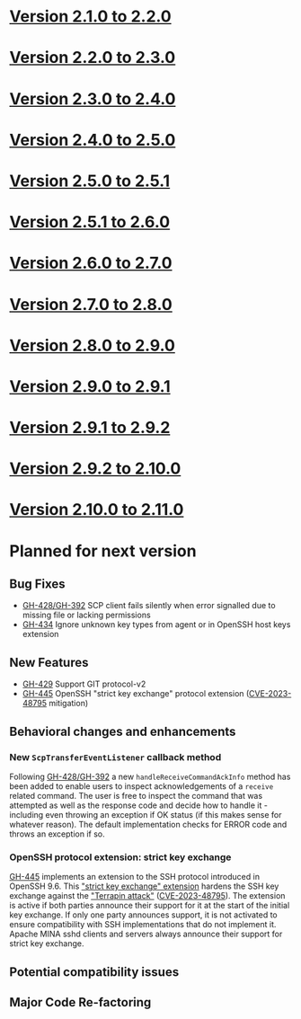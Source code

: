 # [Version 2.1.0 to 2.2.0](./docs/changes/2.2.0.md)

# [Version 2.2.0 to 2.3.0](./docs/changes/2.3.0.md)

# [Version 2.3.0 to 2.4.0](./docs/changes/2.4.0.md)

# [Version 2.4.0 to 2.5.0](./docs/changes/2.5.0.md)

# [Version 2.5.0 to 2.5.1](./docs/changes/2.5.1.md)

# [Version 2.5.1 to 2.6.0](./docs/changes/2.6.0.md)

# [Version 2.6.0 to 2.7.0](./docs/changes/2.7.0.md)

# [Version 2.7.0 to 2.8.0](./docs/changes/2.8.0.md)

# [Version 2.8.0 to 2.9.0](./docs/changes/2.9.0.md)

# [Version 2.9.0 to 2.9.1](./docs/changes/2.9.1.md)

# [Version 2.9.1 to 2.9.2](./docs/changes/2.9.2.md)

# [Version 2.9.2 to 2.10.0](./docs/changes/2.10.0.md)

# [Version 2.10.0 to 2.11.0](./docs/changes/2.11.0.md)

# Planned for next version

## Bug Fixes

* [GH-428/GH-392](https://github.com/apache/mina-sshd/issues/428) SCP client fails silently when error signalled due to missing file or lacking permissions
* [GH-434](https://github.com/apache/mina-sshd/issues/434) Ignore unknown key types from agent or in OpenSSH host keys extension


## New Features

* [GH-429](https://github.com/apache/mina-sshd/issues/429) Support GIT protocol-v2
* [GH-445](https://github.com/apache/mina-sshd/issues/445) OpenSSH "strict key exchange" protocol extension ([CVE-2023-48795](https://nvd.nist.gov/vuln/detail/CVE-2023-48795) mitigation)

## Behavioral changes and enhancements

### New `ScpTransferEventListener` callback method

Following [GH-428/GH-392](https://github.com/apache/mina-sshd/issues/428) a new `handleReceiveCommandAckInfo` method has been added to enable users to inspect
acknowledgements of a `receive` related command. The user is free to inspect the command that was attempted as well as the response code and decide how
to handle it - including even throwing an exception if OK status (if this makes sense for whatever reason). The default implementation checks for ERROR code and throws
an exception if so.

### OpenSSH protocol extension: strict key exchange

[GH-445](https://github.com/apache/mina-sshd/issues/445) implements an extension to the SSH protocol introduced
in OpenSSH 9.6. This ["strict key exchange" extension](https://github.com/openssh/openssh-portable/blob/master/PROTOCOL)
hardens the SSH key exchange against the ["Terrapin attack"](https://www.terrapin-attack.com/)
([CVE-2023-48795](https://nvd.nist.gov/vuln/detail/CVE-2023-48795)). The extension is active if both parties
announce their support for it at the start of the initial key exchange. If only one party announces support,
it is not activated to ensure compatibility with SSH implementations that do not implement it. Apache MINA sshd
clients and servers always announce their support for strict key exchange.

## Potential compatibility issues

## Major Code Re-factoring


